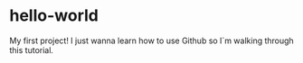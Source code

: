 # hello-world
My first project!
I just wanna learn how to use Github so I´m walking through this tutorial.
